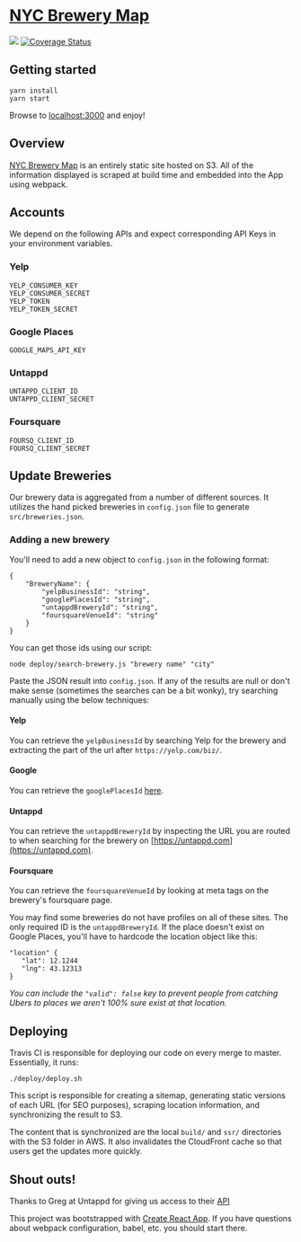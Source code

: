 # <a href="https://nycbrewerymap.com/" target="_blank">NYC Brewery Map</a>

[<img src="https://travis-ci.org/travis-ci/travis-web.svg?branch=master">](https://travis-ci.org/Aturberv/NYCBeerMap/)
[![Coverage Status](https://coveralls.io/repos/github/Aturberv/NYCBeerMap/badge.svg?branch=master)](https://coveralls.io/github/Aturberv/NYCBeerMap?branch=master)


## Getting started

```
yarn install
yarn start
```

Browse to [localhost:3000](localhost:3000) and enjoy!

## Overview

[NYC Brewery Map](nycbrewerymap.com) is an entirely static site hosted on S3. All of the information displayed is scraped at build time and embedded into the App using webpack.

## Accounts

We depend on the following APIs and expect corresponding API Keys in your environment variables.

### Yelp

```
YELP_CONSUMER_KEY
YELP_CONSUMER_SECRET
YELP_TOKEN
YELP_TOKEN_SECRET
```

### Google Places

`GOOGLE_MAPS_API_KEY`

### Untappd

```
UNTAPPD_CLIENT_ID
UNTAPPD_CLIENT_SECRET
```

### Foursquare
```
FOURSQ_CLIENT_ID
FOURSQ_CLIENT_SECRET
```

## Update Breweries

Our brewery data is aggregated from a number of different sources. It utilizes the hand picked breweries in `config.json` file to generate `src/breweries.json`. 

### Adding a new brewery

You'll need to add a new object to `config.json` in the following format:

```
{
    "BreweryName": {
        "yelpBusinessId": "string",
        "googlePlacesId": "string",
        "untappdBreweryId": "string",
        "foursquareVenueId": "string"
    }
}
```

You can get those ids using our script:

```
node deploy/search-brewery.js "brewery name" "city"
```

Paste the JSON result into `config.json`. If any of the results are null or don't make sense (sometimes the searches can be a bit wonky), try searching manually using the below techniques:

#### Yelp

You can retrieve the `yelpBusinessId` by searching Yelp for the brewery and extracting the part of the url after `https://yelp.com/biz/`.

#### Google

You can retrieve the `googlePlacesId` [here](https://developers.google.com/places/web-service/place-id).

#### Untappd

You can retrieve the `untappdBreweryId` by inspecting the URL you are routed to when searching for the brewery on [https://untappd.com](https://untappd.com).

#### Foursquare

You can retrieve the `foursquareVenueId` by looking at meta tags on the brewery's foursquare page.

You may find some breweries do not have profiles on all of these sites. The only required ID is the `untappdBreweryId`. If the place doesn't exist on Google Places, you'll have to hardcode the location object like this:

```
"location" {
   "lat": 12.1244
   "lng": 43.12313 
}
```
_You can include the `"valid": false` key to prevent people from catching Ubers to places we aren't 100% sure exist at that location._


## Deploying

Travis CI is responsible for deploying our code on every merge to master. Essentially, it runs:

```
./deploy/deploy.sh
```

This script is responsible for creating a sitemap, generating static versions of each URL (for SEO purposes), scraping location information, and
synchronizing the result to S3.

The content that is synchronized are the local `build/` and `ssr/` directories with the S3 folder in AWS. It also invalidates the CloudFront cache so that users get the updates more quickly.

## Shout outs!

Thanks to Greg at Untappd for giving us access to their [API](https://untappd.com/api/)

This project was bootstrapped with [Create React App](https://github.com/facebookincubator/create-react-app). If you have questions about webpack configuration, babel, etc. you should start there.

